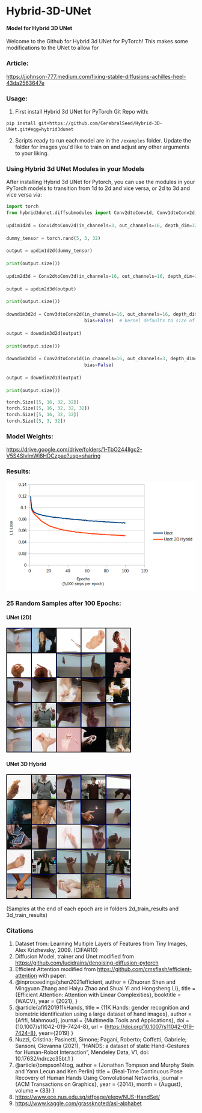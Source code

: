 # Hybrid-3D-UNet
#### Model for Hybrid 3D UNet
Welcome to the Github for Hybrid 3d UNet for PyTorch! This makes some modifications to the UNet to allow for 

### Article:
https://jjohnson-777.medium.com/fixing-stable-diffusions-achilles-heel-43da2563647e

### Usage:
1. First install Hybrid 3d UNet for PyTorch Git Repo with: 

```
pip install git+https://github.com/CerebralSeed/Hybrid-3D-UNet.git#egg=hybrid3dunet
```

2. Scripts ready to run each model are in the `/examples` folder. Update the folder for images you'd like to train on and adjust any other arguments to your liking.

### Using Hybrid 3d UNet Modules in your Models
After installing Hybrid 3d UNet for Pytorch, you can use the modules in your PyTorch models to transition from 1d to 2d and vice versa, or 2d to 3d and vice versa via:
```python
import torch
from hybrid3dunet.diffsubmodules import Conv2dtoConv1d, Conv1dtoConv2d, Conv2dtoConv3d, Conv3dtoConv2d

updim1d2d = Conv1dtoConv2d(in_channels=3, out_channels=16, depth_dim=32, kernel=3, bias=False)

dummy_tensor = torch.rand(5, 3, 32)

output = updim1d2d(dummy_tensor)

print(output.size())

updim2d3d = Conv2dtoConv3d(in_channels=16, out_channels=16, depth_dim=32, kernel=3, bias=False)

output = updim2d3d(output)

print(output.size())

downdim3d2d = Conv3dtoConv2d(in_channels=16, out_channels=16, depth_dim=32, kernel=None,
                             bias=False)  # kernel defaults to size of 1

output = downdim3d2d(output)

print(output.size())

downdim2d1d = Conv2dtoConv1d(in_channels=16, out_channels=3, depth_dim=32, kernel=None,
                             bias=False)

output = downdim2d1d(output)

print(output.size())

```

```python
torch.Size([5, 16, 32, 32])
torch.Size([5, 16, 32, 32, 32])
torch.Size([5, 16, 32, 32])
torch.Size([5, 3, 32])
```

### Model Weights: 

https://drive.google.com/drive/folders/1-TbO244Ilgc2-V5S4SlvImWi8HDCzpae?usp=sharing

### Results:

![alt text](https://github.com/CerebralSeed/Hybrid-3D-UNet/blob/main/compare-chart.jpg?raw=true)


### 25 Random Samples after 100 Epochs:

#### UNet (2D)

![alt text](https://github.com/CerebralSeed/Hybrid-3D-UNet/blob/main/2d_train_results/sample-100-loss-0.07358751328475774.png?raw=true)

#### UNet 3D Hybrid

![alt text](https://github.com/CerebralSeed/Hybrid-3D-UNet/blob/main/3d_train_results/sample-100-loss-0.05175705623235553.png)

(Samples at the end of each epoch are in folders 2d_train_results and 3d_train_results)


### Citations

1) Dataset from: Learning Multiple Layers of Features from Tiny Images, Alex Krizhevsky, 2009. (CIFAR10)
2) Diffusion Model, trainer and Unet modified from https://github.com/lucidrains/denoising-diffusion-pytorch
3) Efficient Attention modified from https://github.com/cmsflash/efficient-attention with paper:
4) @inproceedings{shen2021efficient,
    author = {Zhuoran Shen and Mingyuan Zhang and Haiyu Zhao and Shuai Yi and Hongsheng Li},
    title = {Efficient Attention: Attention with Linear Complexities},
    booktitle = {WACV},
    year = {2021},
}
5) @article{afifi201911kHands,
title = {11K Hands: gender recognition and biometric identification using a large dataset of hand images},
author = {Afifi, Mahmoud},
journal = {Multimedia Tools and Applications},
doi = {10.1007/s11042-019-7424-8},
url = {https://doi.org/10.1007/s11042-019-7424-8},
year={2019}
}
6) Nuzzi, Cristina; Pasinetti, Simone; Pagani, Roberto; Coffetti, Gabriele; Sansoni, Giovanna (2021), 
“HANDS: a dataset of static Hand-Gestures for Human-Robot Interaction”, 
Mendeley Data, V1, doi: 10.17632/ndrczc35bt.1
}
7) @article{tompson14tog,
  author = {Jonathan Tompson and Murphy Stein and Yann Lecun and Ken Perlin}
  title = {Real-Time Continuous Pose Recovery of Human Hands Using Convolutional Networks,
  journal = {ACM Transactions on Graphics},
  year = {2014},
  month = {August},
  volume = {33}
}
8) https://www.ece.nus.edu.sg/stfpage/elepv/NUS-HandSet/
9) https://www.kaggle.com/grassknoted/asl-alphabet
